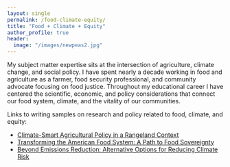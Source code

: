 ```yaml
---
layout: single
permalink: /food-climate-equity/
title: "Food + Climate + Equity"
author_profile: true
header:
  image: "/images/newpeas2.jpg"
---
```


My subject matter expertise sits at the intersection of agriculture, climate change, and social policy. I have spent nearly a decade working in food and agriculture as a farmer, food security professional, and community advocate focusing on food justice. Throughout my educational career I have centered the scientific, economic, and policy considerations that connect our food system, climate, and the vitality of our communities.

Links to writing samples on research and policy related to food, climate, and equity:
* [Climate-Smart Agricultural Policy in a Rangeland Context](https://kevineduardokarl.github.io/assets/healthy-soils-policy.pdf)
* [Transforming the American Food System: A Path to Food Sovereignty](https://kevineduardokarl.github.io/assets/towards-food-sovereignty.pdf)
* [Beyond Emissions Reduction: Alternative Options for Reducing Climate Risk](https://kevineduardokarl.github.io/assets/beyond-emissions-reduction.pdf)
